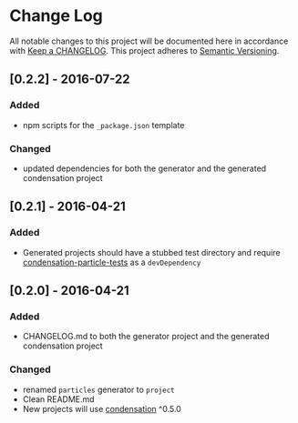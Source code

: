 # Change Log
All notable changes to this project will be documented here in
accordance with [Keep a CHANGELOG][keep-changelog-url].
This project adheres to [Semantic Versioning][semver-url].

## [0.2.2] - 2016-07-22
### Added
- npm scripts for the `_package.json` template

### Changed
- updated dependencies for both the generator and the generated
  condensation project

## [0.2.1] - 2016-04-21
### Added
- Generated projects should have a stubbed test directory and require
  [condensation-particle-tests][cpt-url] as a `devDependency`

## [0.2.0] - 2016-04-21
### Added
- CHANGELOG.md to both the generator project and the generated
  condensation project

### Changed
- renamed `particles` generator to `project`
- Clean README.md
- New projects will use [condensation][condensation-url] ^0.5.0


[cpt-url]: https://github.com/SungardAS/condensation-particle-tests
[semver-url]: http://semver.org
[keep-changelog-url]: http://keepachangelog.com/
[condensation-url]: https://github.com/SungardAS/condensation
